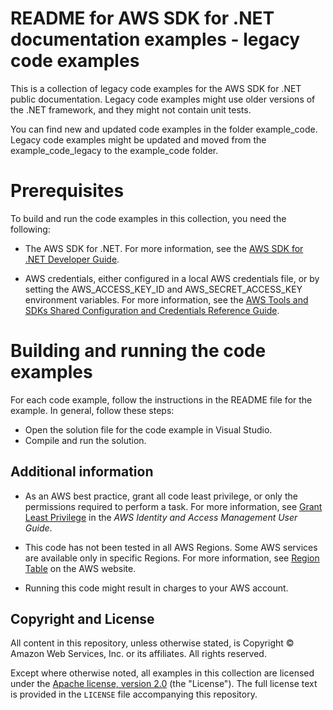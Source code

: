 # README for AWS SDK for .NET documentation examples - legacy code examples

This is a collection of legacy code examples for the AWS SDK for .NET public documentation.  Legacy code examples might use older versions of the .NET framework, and they might not contain unit tests.  

You can find new and updated code examples in the folder example_code.  Legacy code examples might be updated and moved from the example_code_legacy to the example_code folder. 


# Prerequisites

To build and run the code examples in this collection, you need the following:

- The AWS SDK for .NET. For more information, see the [AWS SDK for .NET
Developer Guide](https://docs.aws.amazon.com/sdk-for-net/v3/developer-guide/welcome.html).

- AWS credentials, either configured in a local AWS credentials file, or by setting the AWS_ACCESS_KEY_ID and AWS_SECRET_ACCESS_KEY environment variables.  For more information, see the [AWS Tools and SDKs Shared Configuration and Credentials Reference Guide](https://docs.aws.amazon.com/credref/latest/refdocs/overview.html).


# Building and running the code examples

For each code example, follow the instructions in the README file for the example.  In general, follow these steps:

- Open the solution file for the code example in Visual Studio.
- Compile and run the solution.


## Additional information

- As an AWS best practice, grant all code least privilege, or only the permissions required to perform a task. For more information, see [Grant Least Privilege](https://docs.aws.amazon.com/IAM/latest/UserGuide/best-practices.html#grant-least-privilege) in the *AWS Identity and Access Management User Guide*.

- This code has not been tested in all AWS Regions. Some AWS services are available only in specific Regions. For more information, see [Region Table](https://aws.amazon.com/about-aws/global-infrastructure/regional-product-services/) on the AWS website.

- Running this code might result in charges to your AWS account.


## Copyright and License

All content in this repository, unless otherwise stated, is 
Copyright © Amazon Web Services, Inc. or its affiliates. All rights reserved.

Except where otherwise noted, all examples in this collection are licensed under the [Apache
license, version 2.0](https://www.apache.org/licenses/LICENSE-2.0) (the "License"). The full
license text is provided in the `LICENSE` file accompanying this repository.